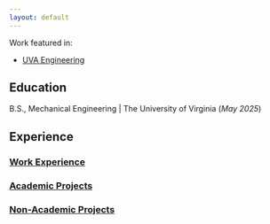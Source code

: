 ```yaml
---
layout: default
---
```

Work featured in:
- [UVA Engineering](https://engineering.virginia.edu/news-events/news/uva-lands-moon-base-robot-arena-simulate-lunar-surfaces-nasa-competition)

## Education
B.S., Mechanical Engineering | The University of Virginia (_May 2025_)

## Experience
### [Work Experience](./work-experience.md)
### [Academic Projects](./academic-projects.md)
### [Non-Academic Projects](./non-academic-projects.md)
